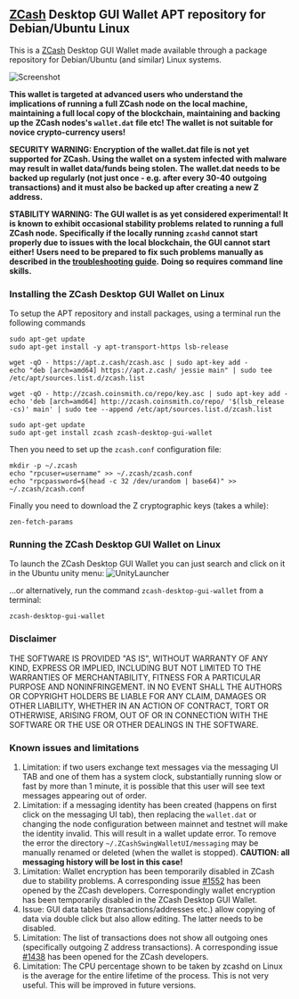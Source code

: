 ## [ZCash](https://z.cash/) Desktop GUI Wallet APT repository for Debian/Ubuntu Linux

This is a [ZCash](https://z.cash/) Desktop GUI Wallet made available through a package repository
for Debian/Ubuntu (and similar) Linux systems.

![Screenshot](ZENCashWalletUbuntu.png "Main Window")

**This wallet is targeted at advanced users who understand the implications of running a full ZCash node on**
**the local machine, maintaining a full local copy of the blockchain, maintaining and backing up the**
**ZCash nodes's `wallet.dat` file etc! The wallet is not suitable for novice crypto-currency users!**

**SECURITY WARNING: Encryption of the wallet.dat file is not yet supported for ZCash. Using the wallet** 
**on a system infected with malware may result in wallet data/funds being stolen. The**
**wallet.dat needs to be backed up regularly (not just once - e.g. after every 30-40**
**outgoing transactions) and it must also be backed up after creating a new Z address.**

**STABILITY WARNING: The GUI wallet is as yet considered experimental! It is known to exhibit occasional stability problems related to running a full ZCash node.**
**Specifically if the locally running `zcashd` cannot start properly due to issues with the local blockchain, the GUI cannot start either!**
**Users need to be prepared to fix such problems manually as described in the [troubleshooting guide](TroubleshootingGuide.md).**
**Doing so requires command line skills.**

### Installing the ZCash Desktop GUI Wallet on Linux

To setup the APT repository and install packages, using a terminal run the following commands 
```
sudo apt-get update
sudo apt-get install -y apt-transport-https lsb-release

wget -qO - https://apt.z.cash/zcash.asc | sudo apt-key add -
echo "deb [arch=amd64] https://apt.z.cash/ jessie main" | sudo tee /etc/apt/sources.list.d/zcash.list

wget -qO - http://zcash.coinsmith.co/repo/key.asc | sudo apt-key add -
echo 'deb [arch=amd64] http://zcash.coinsmith.co/repo/ '$(lsb_release -cs)' main' | sudo tee --append /etc/apt/sources.list.d/zcash.list

sudo apt-get update
sudo apt-get install zcash zcash-desktop-gui-wallet
```
Then you need to set up the `zcash.conf` configuration file:
```
mkdir -p ~/.zcash
echo "rpcuser=username" >> ~/.zcash/zcash.conf
echo "rpcpassword=$(head -c 32 /dev/urandom | base64)" >> ~/.zcash/zcash.conf
```

Finally you need to download the Z cryptographic keys (takes a while):
```
zen-fetch-params
```
   
### Running the ZCash Desktop GUI Wallet on Linux

To launch the ZCash Desktop GUI Wallet you can just search and click on it in the Ubuntu unity menu:
![UnityLauncher](ZENUnityLauncher.png "ZCash Wallet launcher")

...or alternatively, run the command `zcash-desktop-gui-wallet` from a terminal:
```
zcash-desktop-gui-wallet
```

### Disclaimer

THE SOFTWARE IS PROVIDED "AS IS", WITHOUT WARRANTY OF ANY KIND, EXPRESS OR
IMPLIED, INCLUDING BUT NOT LIMITED TO THE WARRANTIES OF MERCHANTABILITY,
FITNESS FOR A PARTICULAR PURPOSE AND NONINFRINGEMENT. IN NO EVENT SHALL THE
AUTHORS OR COPYRIGHT HOLDERS BE LIABLE FOR ANY CLAIM, DAMAGES OR OTHER
LIABILITY, WHETHER IN AN ACTION OF CONTRACT, TORT OR OTHERWISE, ARISING FROM,
OUT OF OR IN CONNECTION WITH THE SOFTWARE OR THE USE OR OTHER DEALINGS IN THE
SOFTWARE.

### Known issues and limitations
1. Limitation: if two users exchange text messages via the messaging UI TAB and one of them has a system clock, substantially running slow or fast by more than 1 minute, it is possible that this user will see text messages appearing out of order. 
1. Limitation: if a messaging identity has been created (happens on first click on the messaging UI tab), then replacing the `wallet.dat` or changing the node configuration between mainnet and testnet will make the identity invalid. This will result in a wallet update error. To remove the error the directory `~/.ZCashSwingWalletUI/messaging` may be manually renamed or deleted (when the wallet is stopped). **CAUTION: all messaging history will be lost in this case!**
1. Limitation: Wallet encryption has been temporarily disabled in ZCash due to stability problems. A corresponding issue 
[#1552](https://github.com/zcash/zcash/issues/1552) has been opened by the ZCash developers. Correspondingly
wallet encryption has been temporarily disabled in the ZCash Desktop GUI Wallet.
1. Issue: GUI data tables (transactions/addresses etc.) allow copying of data via double click but also allow editing. 
The latter needs to be disabled. 
1. Limitation: The list of transactions does not show all outgoing ones (specifically outgoing Z address 
transactions). A corresponding issue [#1438](https://github.com/zcash/zcash/issues/1438) has been opened 
for the ZCash developers. 
1. Limitation: The CPU percentage shown to be taken by zcashd on Linux is the average for the entire lifetime 
of the process. This is not very useful. This will be improved in future versions.
